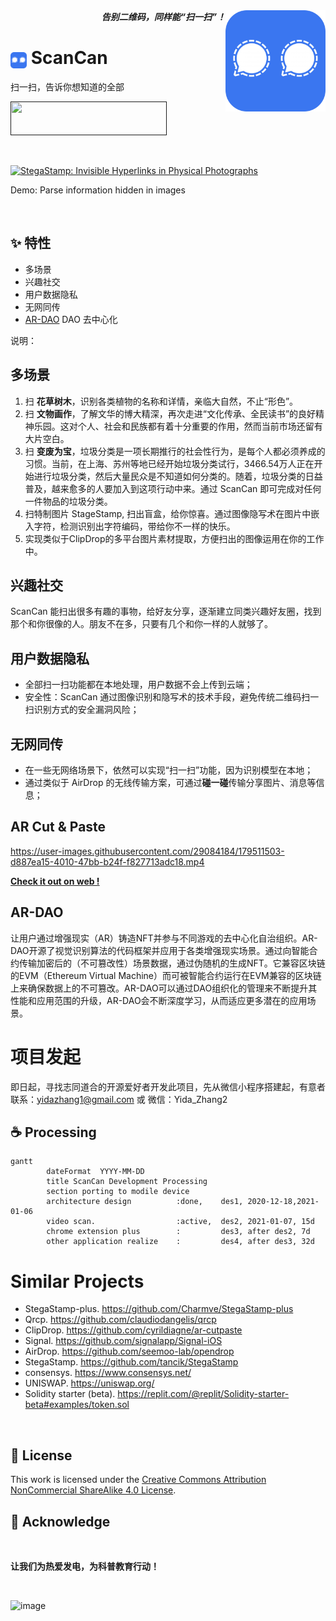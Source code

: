 <div align="right">
<b><i>告别二维码，同样能“扫一扫”！</i></b>

<img src="logo.png" align="right" alt="ScanCan" width="160"/>
</div>

<h1> <img src="logo.png" alt="ScanCan" width="26" style="vertical-align:bottom;"/> ScanCan </h1>

扫一扫，告诉你想知道的全部

<a href=""><img src="https://api.producthunt.com/widgets/embed-image/v1/featured.svg?post_id=346153&amp;theme=light" width="250" height="54"></a>

<br>

[![StegaStamp: Invisible Hyperlinks in Physical Photographs](https://user-images.githubusercontent.com/29084184/166694971-1ed4b4ab-d052-4104-a374-53d35d85161c.png)](https://www.zhihu.com/zvideo/1302252124579733504 "StegaStamp: Invisible Hyperlinks in Physical Photographs")

Demo: Parse information hidden in images

<br>


## ✨ 特性
- 多场景
- 兴趣社交
- 用户数据隐私
- 无网同传
- [AR-DAO](https://github.com/Charmve/AR-DAO) DAO 去中心化

说明：

## 多场景

1. 扫 **花草树木**，识别各类植物的名称和详情，亲临大自然，不止“形色”。
2. 扫 **文物画作**，了解文华的博大精深，再次走进“文化传承、全民读书”的良好精神乐园。这对个人、社会和民族都有着十分重要的作用，然而当前市场还留有大片空白。
3. 扫 **变废为宝**，垃圾分类是一项长期推行的社会性行为，是每个人都必须养成的习惯。当前，在上海、苏州等地已经开始垃圾分类试行，3466.54万人正在开始进行垃圾分类，然后大量民众是不知道如何分类的。随着，垃圾分类的日益普及，越来愈多的人要加入到这项行动中来。通过 ScanCan 即可完成对任何一件物品的垃圾分类。
4. 扫特制图片 StageStamp, 扫出盲盒，给你惊喜。通过图像隐写术在图片中嵌入字符，检测识别出字符编码，带给你不一样的快乐。
5. 实现类似于ClipDrop的多平台图片素材提取，方便扫出的图像运用在你的工作中。

## 兴趣社交
ScanCan 能扫出很多有趣的事物，给好友分享，逐渐建立同类兴趣好友圈，找到那个和你很像的人。朋友不在多，只要有几个和你一样的人就够了。

## 用户数据隐私

- 全部扫一扫功能都在本地处理，用户数据不会上传到云端；
- 安全性：ScanCan 通过图像识别和隐写术的技术手段，避免传统二维码扫一扫识别方式的安全漏洞风险；

## 无网同传

- 在一些无网络场景下，依然可以实现“扫一扫”功能，因为识别模型在本地；
- 通过类似于 AirDrop 的无线传输方案，可通过**碰一碰**传输分享图片、消息等信息；

## AR Cut & Paste

https://user-images.githubusercontent.com/29084184/179511503-d887ea15-4010-47bb-b24f-f827713adc18.mp4

[**Check it out on web !**](https://clipdrop.co/remove-background)

## AR-DAO

让用户通过增强现实（AR）铸造NFT并参与不同游戏的去中心化自治组织。AR-DAO开源了视觉识别算法的代码框架并应用于各类增强现实场景。通过向智能合约传输加密后的（不可篡改性）场景数据，通过伪随机的生成NFT。它兼容区块链的EVM（Ethereum Virtual Machine）而可被智能合约运行在EVM兼容的区块链上来确保数据上的不可篡改。AR-DAO可以通过DAO组织化的管理来不断提升其性能和应用范围的升级，AR-DAO会不断深度学习，从而适应更多潜在的应用场景。

# 项目发起

即日起，寻找志同道合的开源爱好者开发此项目，先从微信小程序搭建起，有意者联系：yidazhang1@gmail.com 或 微信：Yida_Zhang2


## ☕ Processing

```mermaid
gantt
        dateFormat  YYYY-MM-DD
        title ScanCan Development Processing
        section porting to modile device
        architecture design          :done,    des1, 2020-12-18,2021-01-06
        video scan.                  :active,  des2, 2021-01-07, 15d
        chrome extension plus        :         des3, after des2, 7d
        other application realize    :         des4, after des3, 32d
```

# Similar Projects

- StegaStamp-plus. https://github.com/Charmve/StegaStamp-plus
- Qrcp. https://github.com/claudiodangelis/qrcp
- ClipDrop. https://github.com/cyrildiagne/ar-cutpaste
- Signal. https://github.com/signalapp/Signal-iOS
- AirDrop. https://github.com/seemoo-lab/opendrop
- StegaStamp. https://github.com/tancik/StegaStamp
- consensys. https://www.consensys.net/
- UNISWAP. https://uniswap.org/
- Solidity starter (beta). https://replit.com/@replit/Solidity-starter-beta#examples/token.sol

<br>

## 📜 License

This work is licensed under the [Creative Commons Attribution NonCommercial ShareAlike 4.0 License](https://creativecommons.org/licenses/by-nc-sa/4.0/legalcode).

## 💝 Acknowledge

<br>


**让我们为热爱发电，为科普教育行动！**

<br>

![image](https://user-images.githubusercontent.com/29084184/179506701-73e8fda3-53f7-4ffd-b989-06fd61e29f43.png)

